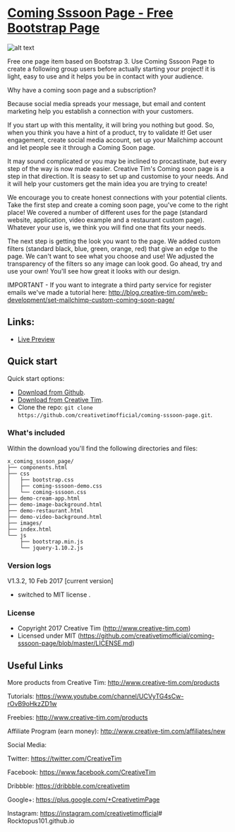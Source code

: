 # [Coming Sssoon Page - Free Bootstrap Page](http://demos.creative-tim.com/coming-sssoon-demo-image-background)

![alt text](https://s3.amazonaws.com/creativetim_bucket/products/20/original/coming_sssoon_thumbnail.png "Coming Soon Page")

Free one page item based on Bootstrap 3. Use Coming Sssoon Page to create a following group users before actually starting your project! it is light, easy to use and it helps you be in contact with your audience.

Why have a coming soon page and a subscription?

Because social media spreads your message, but email and content marketing help you establish a connection with your customers.

If you start up with this mentality, it will bring you nothing but good. So, when you think you have a hint of a product, try to validate it! Get user engagement, create social media account, set up your Mailchimp account and let people see it through a Coming Soon page.

It may sound complicated or you may be inclined to procastinate, but every step of the way is now made easier. Creative Tim's Coming soon page is a step in that direction. It is seasy to set up and customise to your needs. And it will help your customers get the main idea you are trying to create!

We encourage you to create honest connections with your potential clients. Take the first step and create a coming soon page, you've come to the right place! We covered a number of different uses for the page (standard website, application, video example and a restaurant custom page). Whatever your use is, we think you will find one that fits your needs.

The next step is getting the look you want to the page. We added custom filters (standard black, blue, green, orange, red) that give an edge to the page. We can't want to see what you choose and use! We adjusted the transparency of the filters so any image can look good. Go ahead, try and use your own! You'll see how great it looks with our design.

IMPORTANT - If you want to integrate a third party service for register emails we've made a tutorial here:  http://blog.creative-tim.com/web-development/set-mailchimp-custom-coming-soon-page/

## Links:

+ [Live Preview](http://demos.creative-tim.com/coming-sssoon-demo-image-background)

## Quick start

Quick start options:

- [Download from Github](https://github.com/creativetimofficial/coming-sssoon-page.git).
- [Download from Creative Tim](https://www.creative-tim.com/product/coming-sssoon-page).
- Clone the repo: `git clone https://github.com/creativetimofficial/coming-sssoon-page.git`.


### What's included

Within the download you'll find the following directories and files:

```
x_coming_sssoon_page/
├── components.html
├── css
│   ├── bootstrap.css
│   ├── coming-sssoon-demo.css
│   └── coming-sssoon.css
├── demo-cream-app.html
├── demo-image-background.html
├── demo-restaurant.html
├── demo-video-background.html
├── images/
├── index.html
└── js
    ├── bootstrap.min.js
    └── jquery-1.10.2.js

```

### Version logs

V1.3.2, 10 Feb 2017 [current version]
- switched to MIT license .


### License

- Copyright 2017 Creative Tim (http://www.creative-tim.com)
- Licensed under MIT (https://github.com/creativetimofficial/coming-sssoon-page/blob/master/LICENSE.md)


## Useful Links

More products from Creative Tim: <http://www.creative-tim.com/products>

Tutorials: <https://www.youtube.com/channel/UCVyTG4sCw-rOvB9oHkzZD1w>

Freebies: <http://www.creative-tim.com/products>

Affiliate Program (earn money): <http://www.creative-tim.com/affiliates/new>

Social Media:

Twitter: <https://twitter.com/CreativeTim>

Facebook: <https://www.facebook.com/CreativeTim>

Dribbble: <https://dribbble.com/creativetim>

Google+: <https://plus.google.com/+CreativetimPage>

Instagram: <https://instagram.com/creativetimofficial># Rocktopus101.github.io
